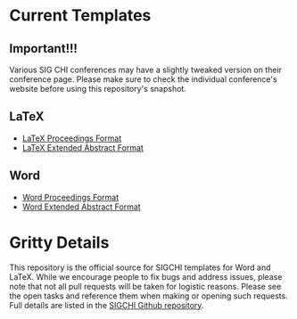 # Current Templates #

## Important!!! ##

Various SIG CHI conferences may have a slightly tweaked version on their conference page. Please make sure to check the individual conference's website before using this repository's snapshot.

## LaTeX ##
+ [LaTeX Proceedings Format](https://github.com/sigchi/Document-Formats/blob/master/Builds/sigchi-latex-proceedings.tar.gz?raw=true)
+ [LaTeX Extended Abstract Format](https://github.com/sigchi/Document-Formats/blob/master/Builds/sigchi-latex-extended-abstracts.tar.gz?raw=true)

## Word ##
+ [Word Proceedings Format](https://github.com/sigchi/Document-Formats/blob/master/Builds/sigchi-word-proceedings.zip?raw=true)
+ [Word Extended Abstract Format](https://github.com/sigchi/Document-Formats/blob/master/Builds/sigchi-word-extended-abstracts.zip?raw=true)

# Gritty Details #

This repository is the official source for SIGCHI templates for Word
and LaTeX.  While we encourage people to fix bugs and address issues,
please note that not all pull requests will be taken for logistic
reasons.  Please see the open tasks and reference them when making
or opening such requests.  Full details are listed in the [SIGCHI Github repository](https://github.com/sigchi/Document-Formats). 

